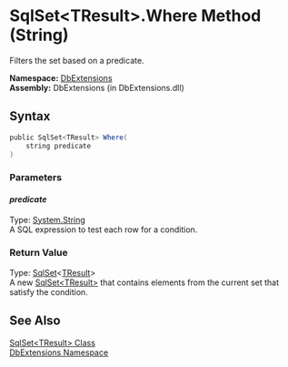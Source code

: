 SqlSet&lt;TResult>.Where Method (String)
========================================
Filters the set based on a predicate.

**Namespace:** [DbExtensions][1]  
**Assembly:** DbExtensions (in DbExtensions.dll)

Syntax
------

```csharp
public SqlSet<TResult> Where(
	string predicate
)
```

### Parameters

#### *predicate*
Type: [System.String][2]  
A SQL expression to test each row for a condition.

### Return Value
Type: [SqlSet][3]&lt;[TResult][3]>  
A new [SqlSet&lt;TResult>][3] that contains elements from the current set that satisfy the condition.

See Also
--------
[SqlSet&lt;TResult> Class][3]  
[DbExtensions Namespace][1]  

[1]: ../README.md
[2]: http://msdn.microsoft.com/en-us/library/s1wwdcbf
[3]: README.md